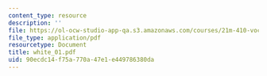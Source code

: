 ```yaml
---
content_type: resource
description: ''
file: https://ol-ocw-studio-app-qa.s3.amazonaws.com/courses/21m-410-vocal-repertoire-and-performance-african-american-composers-spring-2005/90ecdc14f75a770a47e1e449786380da_white_01.pdf
file_type: application/pdf
resourcetype: Document
title: white_01.pdf
uid: 90ecdc14-f75a-770a-47e1-e449786380da
---
```

